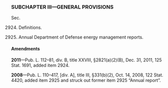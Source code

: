 ### SUBCHAPTER III—GENERAL PROVISIONS ###

Sec.

2924. Definitions.

2925. Annual Department of Defense energy management reports.

#### Amendments ####

**2011**—Pub. L. 112–81, div. B, title XXVIII, §2821(a)(2)(B), Dec. 31, 2011, 125 Stat. 1691, added item 2924.

**2008**—Pub. L. 110–417, [div. A], title III, §331(b)(2), Oct. 14, 2008, 122 Stat. 4420, added item 2925 and struck out former item 2925 “Annual report”.
